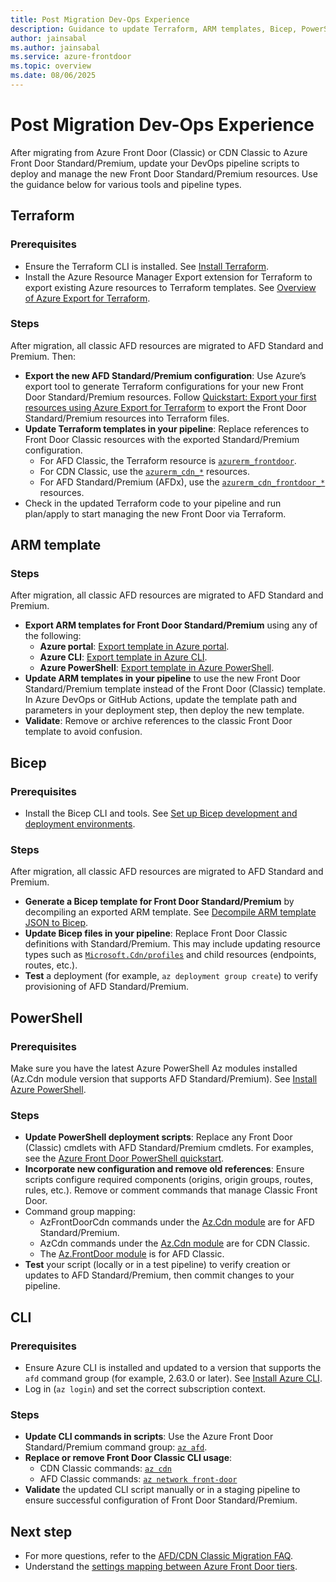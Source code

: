 ```yaml
---
title: Post Migration Dev-Ops Experience
description: Guidance to update Terraform, ARM templates, Bicep, PowerShell, and Azure CLI pipelines after migrating from Azure Front Door (Classic) or CDN Classic to Azure Front Door Standard/Premium.
author: jainsabal
ms.author: jainsabal
ms.service: azure-frontdoor
ms.topic: overview
ms.date: 08/06/2025
---
```

# Post Migration Dev-Ops Experience

After migrating from Azure Front Door (Classic) or CDN Classic to Azure Front Door Standard/Premium, update your DevOps pipeline scripts to deploy and manage the new Front Door Standard/Premium resources. Use the guidance below for various tools and pipeline types.

## Terraform

### Prerequisites

- Ensure the Terraform CLI is installed. See [Install Terraform](https://developer.hashicorp.com/terraform/tutorials/azure-get-started/install-cli).
- Install the Azure Resource Manager Export extension for Terraform to export existing Azure resources to Terraform templates. See [Overview of Azure Export for Terraform](https://learn.microsoft.com/azure/developer/terraform/azure-export-for-terraform/export-terraform-overview).

### Steps

After migration, all classic AFD resources are migrated to AFD Standard and Premium. Then:

- **Export the new AFD Standard/Premium configuration**: Use Azure’s export tool to generate Terraform configurations for your new Front Door Standard/Premium resources. Follow [Quickstart: Export your first resources using Azure Export for Terraform](https://learn.microsoft.com/azure/developer/terraform/azure-export-for-terraform/export-first-resources?tabs=azure-cli) to export the Front Door Standard/Premium resources into Terraform files.
- **Update Terraform templates in your pipeline**: Replace references to Front Door Classic resources with the exported Standard/Premium configuration.
  - For AFD Classic, the Terraform resource is [`azurerm_frontdoor`](https://registry.terraform.io/providers/hashicorp/azurerm/latest/docs/resources/frontdoor).
  - For CDN Classic, use the [`azurerm_cdn_*`](https://registry.terraform.io/providers/hashicorp/azurerm/latest/docs/resources/cdn_endpoint) resources.
  - For AFD Standard/Premium (AFDx), use the [`azurerm_cdn_frontdoor_*`](https://registry.terraform.io/providers/hashicorp/azurerm/latest/docs/resources/cdn_frontdoor_profile) resources.
- Check in the updated Terraform code to your pipeline and run plan/apply to start managing the new Front Door via Terraform.

## ARM template

### Steps

After migration, all classic AFD resources are migrated to AFD Standard and Premium.

- **Export ARM templates for Front Door Standard/Premium** using any of the following:
  - **Azure portal**: [Export template in Azure portal](../azure-resource-manager/templates/export-template-portal.md).
  - **Azure CLI**: [Export template in Azure CLI](../azure-resource-manager/templates/export-template-cli.md).
  - **Azure PowerShell**: [Export template in Azure PowerShell](../azure-resource-manager/templates/export-template-powershell.md).
- **Update ARM templates in your pipeline** to use the new Front Door Standard/Premium template instead of the Front Door (Classic) template. In Azure DevOps or GitHub Actions, update the template path and parameters in your deployment step, then deploy the new template.
- **Validate**: Remove or archive references to the classic Front Door template to avoid confusion.

## Bicep

### Prerequisites

- Install the Bicep CLI and tools. See [Set up Bicep development and deployment environments](../azure-resource-manager/bicep/install.md).

### Steps

After migration, all classic AFD resources are migrated to AFD Standard and Premium.

- **Generate a Bicep template for Front Door Standard/Premium** by decompiling an exported ARM template. See [Decompile ARM template JSON to Bicep](../azure-resource-manager/bicep/decompile.md?tabs=azure-cli).
- **Update Bicep files in your pipeline**: Replace Front Door Classic definitions with Standard/Premium. This may include updating resource types such as [`Microsoft.Cdn/profiles`](https://learn.microsoft.com/azure/templates/microsoft.cdn/profiles?pivots=deployment-language-bicep) and child resources (endpoints, routes, etc.).
- **Test** a deployment (for example, `az deployment group create`) to verify provisioning of AFD Standard/Premium.

## PowerShell

### Prerequisites

Make sure you have the latest Azure PowerShell Az modules installed (Az.Cdn module version that supports AFD Standard/Premium). See [Install Azure PowerShell](https://learn.microsoft.com/powershell/azure/install-azps-windows).

### Steps

- **Update PowerShell deployment scripts**: Replace any Front Door (Classic) cmdlets with AFD Standard/Premium cmdlets. For examples, see the [Azure Front Door PowerShell quickstart](create-front-door-powershell.md).
- **Incorporate new configuration and remove old references**: Ensure scripts configure required components (origins, origin groups, routes, rules, etc.). Remove or comment commands that manage Classic Front Door.
- Command group mapping:
  - AzFrontDoorCdn commands under the [Az.Cdn module](https://learn.microsoft.com/powershell/module/az.cdn/) are for AFD Standard/Premium.
  - AzCdn commands under the [Az.Cdn module](https://learn.microsoft.com/powershell/module/az.cdn/) are for CDN Classic.
  - The [Az.FrontDoor module](https://learn.microsoft.com/powershell/module/az.frontdoor/) is for AFD Classic.
- **Test** your script (locally or in a test pipeline) to verify creation or updates to AFD Standard/Premium, then commit changes to your pipeline.

## CLI

### Prerequisites

- Ensure Azure CLI is installed and updated to a version that supports the `afd` command group (for example, 2.63.0 or later). See [Install Azure CLI](https://learn.microsoft.com/cli/azure/install-azure-cli).
- Log in (`az login`) and set the correct subscription context.

### Steps

- **Update CLI commands in scripts**: Use the Azure Front Door Standard/Premium command group: [`az afd`](https://learn.microsoft.com/cli/azure/afd).
- **Replace or remove Front Door Classic CLI usage**:
  - CDN Classic commands: [`az cdn`](https://learn.microsoft.com/cli/azure/cdn)
  - AFD Classic commands: [`az network front-door`](https://learn.microsoft.com/cli/azure/network/front-door)
- **Validate** the updated CLI script manually or in a staging pipeline to ensure successful configuration of Front Door Standard/Premium.

## Next step

* For more questions, refer to the [AFD/CDN Classic Migration FAQ](migration-faq.md).
* Understand the [settings mapping between Azure Front Door tiers](tier-mapping.md).

